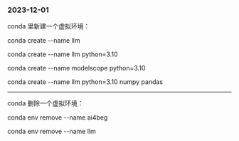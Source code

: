### 2023-12-01

conda 里新建一个虚拟环境：

conda create --name llm

conda create --name llm python=3.10

conda create --name modelscope python=3.10

conda create --name llm python=3.10 numpy pandas

---

conda 删除一个虚拟环境：

conda env remove --name ai4beg

conda env remove --name llm